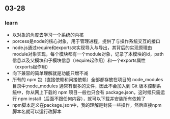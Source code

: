 ## 03-28



















### learn

<ul>
    <li>以对象的角度去学习一个系统的内核</li>
    <li>porcess是node的核心对象，用于管理进程，提供了与操作系统交互的接口</li>
    <li>node.js通过require和exports来实现导入与导出，其背后的实现原理由module对象实现，每个模块都有一个module对象，记录了本模块的id，path信息以及父模块和子模块信息（require起作用）和一个exports属性（exports起作用）</li>
    <li>向下兼容的简单理解就是功能只增不减</li>
    <li>所有的 npm 包（直接依赖和间接依赖）全部都存放在项目的 node_modules 目录中;node_modules 通常有很多的文件，因此不会加入到 Git 版本控制系统中，你从网上下载的 npm 项目一般也只会有 package.json，这时候只需运行 npm install（后面不跟任何内容），就可以下载并安装所有依赖了</li>
    <li>npm脚本定义在package.json中，我的理解是封装一些操作，然后直接npm 脚本名就可以运行改脚本</li>
</ul>


